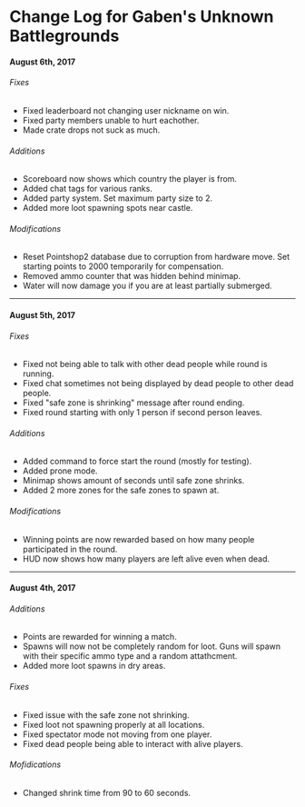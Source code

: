# Change Log for Gaben's Unknown Battlegrounds

#### August 6th, 2017

###### Fixes
- Fixed leaderboard not changing user nickname on win.
- Fixed party members unable to hurt eachother.
- Made crate drops not suck as much.

###### Additions
- Scoreboard now shows which country the player is from.
- Added chat tags for various ranks.
- Added party system. Set maximum party size to 2.
- Added more loot spawning spots near castle.

###### Modifications
- Reset Pointshop2 database due to corruption from hardware move. Set starting points to 2000 temporarily for compensation.
- Removed ammo counter that was hidden behind minimap.
- Water will now damage you if you are at least partially submerged.

---

#### August 5th, 2017

###### Fixes
- Fixed not being able to talk with other dead people while round is running.
- Fixed chat sometimes not being displayed by dead people to other dead people.
- Fixed "safe zone is shrinking" message after round ending.
- Fixed round starting with only 1 person if second person leaves.

###### Additions
- Added command to force start the round (mostly for testing).
- Added prone mode.
- Minimap shows amount of seconds until safe zone shrinks.
- Added 2 more zones for the safe zones to spawn at.

###### Modifications
- Winning points are now rewarded based on how many people participated in the round.
- HUD now shows how many players are left alive even when dead.

---

#### August 4th, 2017

###### Additions
- Points are rewarded for winning a match.
- Spawns will now not be completely random for loot. Guns will spawn with their specific ammo type and a random attathcment.
- Added more loot spawns in dry areas.

###### Fixes
- Fixed issue with the safe zone not shrinking.
- Fixed loot not spawning properly at all locations.
- Fixed spectator mode not moving from one player.
- Fixed dead people being able to interact with alive players.

###### Mofidications
- Changed shrink time from 90 to 60 seconds.
